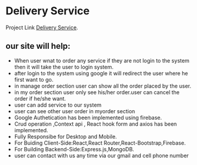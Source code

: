 # Delivery Service

Project Link [ Delivery Service](https://courier-sytem.web.app).

## our site will help:

- When user wnat to order any service if they are not login to the system then it will take the user to login system.
- after login to the system using google it will redirect the user where he first want to go.
- in manage order section user can show all the order placed by the user.
- in my order section user only see his/her order.user  can cancel the order if he/she want.
-  user can add service to our system
- user can see other user order in myorder section
- Google Authetication has been implemented using firebase.
-	Crud operation ,Context api , React hook form and axios has been implemented.
-	Fully Responsibe  for Desktop and Mobile.
-	For Buiding Client-Side:React,React Router,React-Bootstrap,Firebase.
-	For Building Backend-Side:Express.js,MongoDB.
- user can contact with us any time via our gmail and cell phone number

